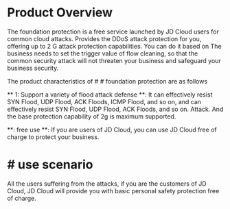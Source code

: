# Product Overview

The foundation protection is a free service launched by JD Cloud users for common cloud attacks. Provides the DDoS attack protection for you, offering up to 2 G attack protection capabilities. You can do it based on
The business needs to set the trigger value of flow cleaning, so that the common security attack will not threaten your business and safeguard your business security.

The product characteristics of # # foundation protection are as follows

** 1: Support a variety of flood attack defense **: It can effectively resist SYN Flood, UDP Flood, ACK Floods, ICMP Flood, and so on, and can effectively resist SYN Flood, UDP Flood, ACK Floods, and so on.
Attack. And the base protection capability of 2g is maximum supported.

**: free use **: If you are users of JD Cloud, you can use JD Cloud free of charge to protect your business.

# # use scenario

All the users suffering from the attacks, if you are the customers of JD Cloud, JD Cloud will provide you with basic personal safety protection free of charge.
